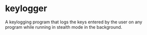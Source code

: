 # keylogger
A keylogging program that logs the keys entered by the user on any program while running in stealth mode in the background.

